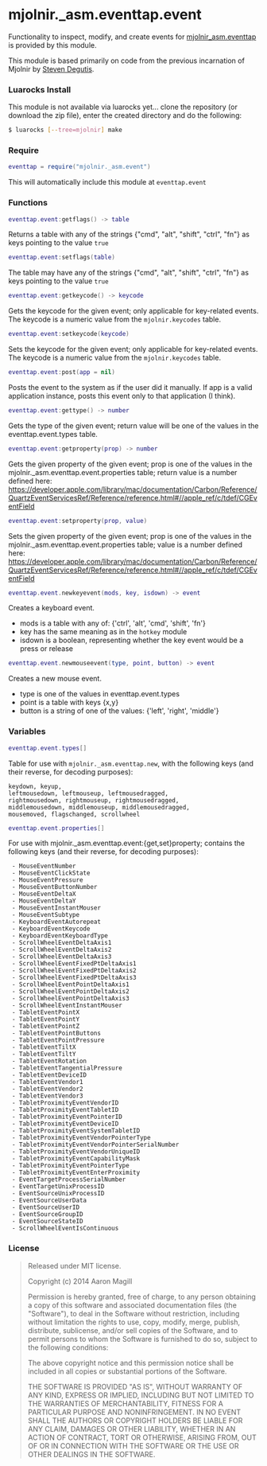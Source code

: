 mjolnir._asm.eventtap.event
===========================

Functionality to inspect, modify, and create events for [mjolnir_asm.eventtap](https://github.com/asmagill/mjolnir_asm.eventtap) is provided by this module.

This module is based primarily on code from the previous incarnation of Mjolnir by [Steven Degutis](https://github.com/sdegutis/).

### Luarocks Install
This module is not available via luarocks yet... clone the repository (or download the zip file), enter the created directory and do the following:

~~~bash
$ luarocks [--tree=mjolnir] make
~~~

### Require

~~~lua
eventtap = require("mjolnir._asm.event")
~~~
This will automatically include this module at `eventtap.event`

### Functions

~~~lua
eventtap.event:getflags() -> table
~~~
Returns a table with any of the strings {"cmd", "alt", "shift", "ctrl", "fn"} as keys pointing to the value `true`

~~~lua
eventtap.event:setflags(table)
~~~
The table may have any of the strings {"cmd", "alt", "shift", "ctrl", "fn"} as keys pointing to the value `true`

~~~lua
eventtap.event:getkeycode() -> keycode
~~~
Gets the keycode for the given event; only applicable for key-related events. The keycode is a numeric value from the `mjolnir.keycodes` table.

~~~lua
eventtap.event:setkeycode(keycode)
~~~
Sets the keycode for the given event; only applicable for key-related events. The keycode is a numeric value from the `mjolnir.keycodes` table.

~~~lua
eventtap.event:post(app = nil)
~~~
Posts the event to the system as if the user did it manually. If app is a valid application instance, posts this event only to that application (I think).

~~~lua
eventtap.event:gettype() -> number
~~~
Gets the type of the given event; return value will be one of the values in the eventtap.event.types table.

~~~lua
eventtap.event:getproperty(prop) -> number
~~~
Gets the given property of the given event; prop is one of the values in the mjolnir._asm.eventtap.event.properties table; return value is a number defined here: https://developer.apple.com/library/mac/documentation/Carbon/Reference/QuartzEventServicesRef/Reference/reference.html#//apple_ref/c/tdef/CGEventField

~~~lua
eventtap.event:setproperty(prop, value)
~~~
Sets the given property of the given event; prop is one of the values in the mjolnir._asm.eventtap.event.properties table; value is a number defined here: https://developer.apple.com/library/mac/documentation/Carbon/Reference/QuartzEventServicesRef/Reference/reference.html#//apple_ref/c/tdef/CGEventField

~~~lua
eventtap.event.newkeyevent(mods, key, isdown) -> event
~~~
Creates a keyboard event.
  - mods is a table with any of: {'ctrl', 'alt', 'cmd', 'shift', 'fn'}
  - key has the same meaning as in the `hotkey` module
  - isdown is a boolean, representing whether the key event would be a press or release

~~~lua
eventtap.event.newmouseevent(type, point, button) -> event
~~~
Creates a new mouse event.
  - type is one of the values in eventtap.event.types
  - point is a table with keys {x,y}
  - button is a string of one of the values: {'left', 'right', 'middle'}

### Variables

~~~lua
eventtap.event.types[]
~~~
Table for use with `mjolnir._asm.eventtap.new`, with the following keys (and their reverse, for decoding purposes):

    keydown, keyup,
    leftmousedown, leftmouseup, leftmousedragged,
    rightmousedown, rightmouseup, rightmousedragged,
    middlemousedown, middlemouseup, middlemousedragged,
    mousemoved, flagschanged, scrollwheel

~~~lua
eventtap.event.properties[]
~~~
For use with mjolnir._asm.eventtap.event:{get,set}property; contains the following keys (and their reverse, for decoding purposes):

     - MouseEventNumber
     - MouseEventClickState
     - MouseEventPressure
     - MouseEventButtonNumber
     - MouseEventDeltaX
     - MouseEventDeltaY
     - MouseEventInstantMouser
     - MouseEventSubtype
     - KeyboardEventAutorepeat
     - KeyboardEventKeycode
     - KeyboardEventKeyboardType
     - ScrollWheelEventDeltaAxis1
     - ScrollWheelEventDeltaAxis2
     - ScrollWheelEventDeltaAxis3
     - ScrollWheelEventFixedPtDeltaAxis1
     - ScrollWheelEventFixedPtDeltaAxis2
     - ScrollWheelEventFixedPtDeltaAxis3
     - ScrollWheelEventPointDeltaAxis1
     - ScrollWheelEventPointDeltaAxis2
     - ScrollWheelEventPointDeltaAxis3
     - ScrollWheelEventInstantMouser
     - TabletEventPointX
     - TabletEventPointY
     - TabletEventPointZ
     - TabletEventPointButtons
     - TabletEventPointPressure
     - TabletEventTiltX
     - TabletEventTiltY
     - TabletEventRotation
     - TabletEventTangentialPressure
     - TabletEventDeviceID
     - TabletEventVendor1
     - TabletEventVendor2
     - TabletEventVendor3
     - TabletProximityEventVendorID
     - TabletProximityEventTabletID
     - TabletProximityEventPointerID
     - TabletProximityEventDeviceID
     - TabletProximityEventSystemTabletID
     - TabletProximityEventVendorPointerType
     - TabletProximityEventVendorPointerSerialNumber
     - TabletProximityEventVendorUniqueID
     - TabletProximityEventCapabilityMask
     - TabletProximityEventPointerType
     - TabletProximityEventEnterProximity
     - EventTargetProcessSerialNumber
     - EventTargetUnixProcessID
     - EventSourceUnixProcessID
     - EventSourceUserData
     - EventSourceUserID
     - EventSourceGroupID
     - EventSourceStateID
     - ScrollWheelEventIsContinuous

### License

> Released under MIT license.
>
> Copyright (c) 2014 Aaron Magill
>
> Permission is hereby granted, free of charge, to any person obtaining a copy
> of this software and associated documentation files (the "Software"), to deal
> in the Software without restriction, including without limitation the rights
> to use, copy, modify, merge, publish, distribute, sublicense, and/or sell
> copies of the Software, and to permit persons to whom the Software is
> furnished to do so, subject to the following conditions:
>
> The above copyright notice and this permission notice shall be included in
> all copies or substantial portions of the Software.
>
> THE SOFTWARE IS PROVIDED "AS IS", WITHOUT WARRANTY OF ANY KIND, EXPRESS OR
> IMPLIED, INCLUDING BUT NOT LIMITED TO THE WARRANTIES OF MERCHANTABILITY,
> FITNESS FOR A PARTICULAR PURPOSE AND NONINFRINGEMENT. IN NO EVENT SHALL THE
> AUTHORS OR COPYRIGHT HOLDERS BE LIABLE FOR ANY CLAIM, DAMAGES OR OTHER
> LIABILITY, WHETHER IN AN ACTION OF CONTRACT, TORT OR OTHERWISE, ARISING FROM,
> OUT OF OR IN CONNECTION WITH THE SOFTWARE OR THE USE OR OTHER DEALINGS IN
> THE SOFTWARE.
